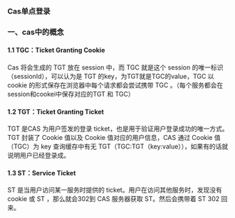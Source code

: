 ### Cas单点登录

### 一、cas中的概念

#### 1.1 TGC：Ticket Granting Cookie

Cas 将会生成的 TGT 放在 session 中，而 TGC 就是这个 session 的唯一标识（sessionId），可以认为是 TGT 的key，为TGT就是TGC的value，TGC 以 cookie 的形式保存在浏览器中每个请求都会尝试携带 TGC 。（每个服务都会在session和cookei中保存对应的TGT 和 TGC）

#### 1.2 TGT：Ticket Granting Ticket

TGT 是CAS 为用户签发的登录 ticket，也是用于验证用户登录成功的唯一方式。 TGT 封装了 Cookie 值以及 Cookie 值对应的用户信息，CAS 通过 Cookie 值（TGC）为 key 查询缓存中有无 TGT（TGC:TGT（key:value）），如果有的话就说明用户已经登录成。

#### 1.3 ST：Service Ticket

ST 是当用户访问某一服务时提供的 ticket。用户在访问其他服务时，发现没有 cookie 或 ST ，那么就会302到 CAS 服务器获取 ST。然后会携带着 ST 302 回来。